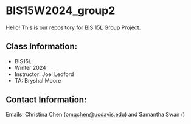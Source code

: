 # BIS15W2024_group2

Hello! This is our repository for BIS 15L Group Project.

## Class Information:
- BIS15L
- Winter 2024
- Instructor: Joel Ledford
- TA: Bryshal Moore

## Contact Information:

Emails: Christina Chen (omqchen@ucdavis.edu) and Samantha Swan ()
